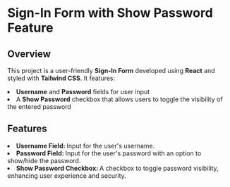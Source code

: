 <h1>Sign-In Form with Show Password Feature</h1>
<h2>Overview</h2>
<p>This project is a user-friendly <b>Sign-In Form</b> developed using <b>React</b> and styled with <b>Tailwind CSS</b>. It features:</p>
<li><b>Username</b> and <b>Password</b> fields for user input</li>
<li>A <b>Show Password</b> checkbox that allows users to toggle the visibility of the entered password</li>
<h2>Features</h2>
<li><b>Username Field: </b>Input for the user's username.</li>
<li><b>Password Field: </b>Input for the user's password with an option to show/hide the password.</li>
<li><b>Show Password Checkbox: </b>A checkbox to toggle password visibility, enhancing user experience and security.</li>
